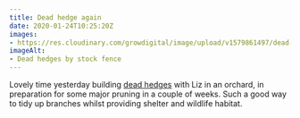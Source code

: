 ```yaml
---
title: Dead hedge again
date: 2020-01-24T10:25:20Z
images:
- https://res.cloudinary.com/growdigital/image/upload/v1579861497/dead-hedge-BEAFF98A.jpg
imageAlt:
- Dead hedges by stock fence
---
```


Lovely time yesterday building [dead hedges](https://www.forestgarden.wales/dead-hedge/) with Liz in an orchard, in preparation for some major pruning in a couple of weeks. Such a good way to tidy up branches whilst providing shelter and wildlife habitat. 

